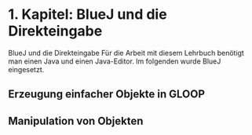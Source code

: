 # 1. Kapitel: BlueJ und die Direkteingabe


BlueJ und die Direkteingabe
Für die Arbeit mit diesem Lehrbuch benötigt man einen Java und einen Java-Editor. Im folgenden wurde BlueJ eingesetzt.

## Erzeugung einfacher Objekte in GLOOP


## Manipulation von Objekten